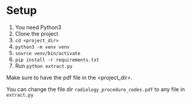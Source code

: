 # Setup

1. You need Python3
2. Clone the project
3. `cd <project_dir>`
4. `python3 -m venv venv`
5. `source venv/bin/activate`
6. `pip install -r requirements.txt`
7. Run `python extract.py`

Make sure to have the pdf file in the <project_dir>.

You can change the file dir `radiology_procedure_codes.pdf` to any file in `extract.py`